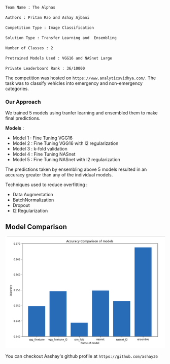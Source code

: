 ```
Team Name : The Alphas

Authors : Pritam Rao and Ashay Ajbani

Competition Type : Image Classification

Solution Type : Transfer Learning and  Ensembling

Number of Classes : 2

Pretrained Models Used : VGG16 and NASnet Large

Private Leaderboard Rank : 36/10000
```

The competition was hosted on ```https://www.analyticsvidhya.com/```.
The task was to classify vehicles into emergency and non-emergency categories.

### Our Approach
We trained 5 models using tranfer learning and ensembled them to make final predictions. 

**Models** : 

* Model 1 : Fine Tuning VGG16 
* Model 2 : Fine Tuning VGG16 with l2 regularization 
* Model 3 : k-fold validation 
* Model 4 : Fine Tuning NASnet 
* Model 5 : Fine Tuning NASnet with l2 regularization


The predictions taken by ensembling above 5 models
resulted in an accuracy greater than any of the individual models. 

Techniques used to reduce overfitting : 
* Data Augmentation 
* BatchNormalization 
* Dropout 
* l2 Regularization 
 

## Model Comparison 
<img src="model_cmp.png">

You can checkout Aashay's github profile at ```https://github.com/ashay36```
